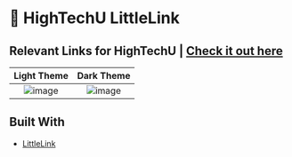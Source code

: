 # 🔗 HighTechU LittleLink

## Relevant Links for HighTechU | [Check it out here](https://hightechu.github.io/links/)

  Light Theme              |  Dark Theme
:-------------------------:|:-------------------------:
![image](https://user-images.githubusercontent.com/26526271/96913681-d1889980-1458-11eb-8aaf-3b53d4585299.png)  |  ![image](https://user-images.githubusercontent.com/26526271/96913710-d9483e00-1458-11eb-8ebe-5ef475b8d8a7.png)

## Built With

* [LittleLink](https://github.com/sethcottle/littlelink)
